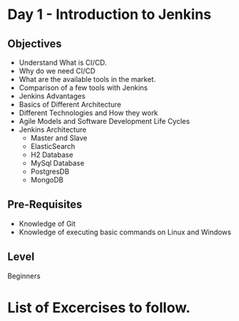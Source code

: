 # Day 1 - Introduction to Jenkins
## Objectives
- Understand What is CI/CD.
- Why do we need CI/CD
- What are the available tools in the market.
- Comparison of a few tools with Jenkins
- Jenkins Advantages
- Basics of Different Architecture
- Different Technologies and How they work
- Agile Models and Software Development Life Cycles
- Jenkins Architecture
    - Master and Slave
    - ElasticSearch
    - H2 Database
    - MySql Database
    - PostgresDB
    - MongoDB

## Pre-Requisites
- Knowledge of Git
- Knowledge of executing basic commands on Linux and Windows


## Level
Beginners

# List of Excercises to follow.

